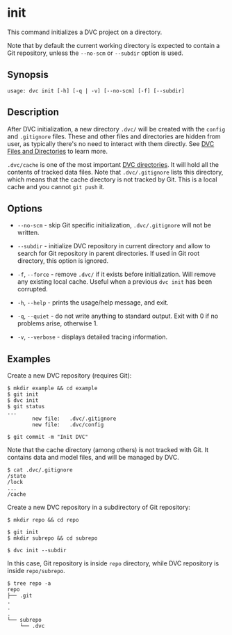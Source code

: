 # init

This command initializes a <abbr>DVC project</abbr> on a directory.

Note that by default the current working directory is expected to contain a Git
repository, unless the `--no-scm` or `--subdir` option is used.

## Synopsis

```usage
usage: dvc init [-h] [-q | -v] [--no-scm] [-f] [--subdir]
```

## Description

After DVC initialization, a new directory `.dvc/` will be created with the
`config` and `.gitignore` files. These and other files and directories are
hidden from user, as typically there's no need to interact with them directly.
See [DVC Files and Directories](/doc/user-guide/dvc-files-and-directories) to
learn more.

`.dvc/cache` is one of the most important
[DVC directories](/doc/user-guide/dvc-files-and-directories). It will hold all
the contents of tracked data files. Note that `.dvc/.gitignore` lists this
directory, which means that the cache directory is not tracked by Git. This is a
local cache and you cannot `git push` it.

## Options

- `--no-scm` - skip Git specific initialization, `.dvc/.gitignore` will not be
  written.

- `--subdir` - initialize <abbr>DVC repository</abbr> in current directory and
  allow to search for Git repository in parent directories. If used in Git root
  directory, this option is ignored.

- `-f`, `--force` - remove `.dvc/` if it exists before initialization. Will
  remove any existing local cache. Useful when a previous `dvc init` has been
  corrupted.

- `-h`, `--help` - prints the usage/help message, and exit.

- `-q`, `--quiet` - do not write anything to standard output. Exit with 0 if no
  problems arise, otherwise 1.

- `-v`, `--verbose` - displays detailed tracing information.

## Examples

Create a new <abbr>DVC repository</abbr> (requires Git):

```dvc
$ mkdir example && cd example
$ git init
$ dvc init
$ git status
...
        new file:   .dvc/.gitignore
        new file:   .dvc/config

$ git commit -m "Init DVC"
```

Note that the <abbr>cache</abbr> directory (among others) is not tracked with
Git. It contains data and model files, and will be managed by DVC.

```dvc
$ cat .dvc/.gitignore
/state
/lock
...
/cache
```

Create a new <abbr>DVC repository</abbr> in a subdirectory of Git repository:

```dvc
$ mkdir repo && cd repo

$ git init
$ mkdir subrepo && cd subrepo

$ dvc init --subdir
```

In this case, Git repository is inside `repo` directory, while <abbr>DVC
repository</abbr> is inside `repo/subrepo`.

```dvc
$ tree repo -a
repo
├── .git
.
.
.
└── subrepo
    └── .dvc
```
